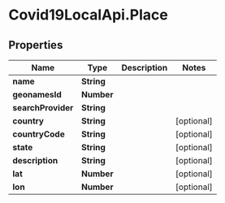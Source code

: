 # Covid19LocalApi.Place

## Properties

Name | Type | Description | Notes
------------ | ------------- | ------------- | -------------
**name** | **String** |  | 
**geonamesId** | **Number** |  | 
**searchProvider** | **String** |  | 
**country** | **String** |  | [optional] 
**countryCode** | **String** |  | [optional] 
**state** | **String** |  | [optional] 
**description** | **String** |  | [optional] 
**lat** | **Number** |  | [optional] 
**lon** | **Number** |  | [optional] 


